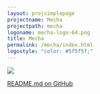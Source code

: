 ```yaml
---
layout: projsimplepage
projectname: Mecha
projectpath: mecha
logoname: mecha-logo-64.png
title: Mecha
permalink: /mecha/index.html
logostyle: "color: #5f5f5f;"
---
```


![ ](/resources/images/mecha-logo-256-soft.png)

[README.md on GitHub](https://github.com/storm-enroute/mecha/blob/master/README.md)

<span id="readmebox"></span>

<script>
  setContent(
    "readmebox",
    "https://api.github.com/repos/storm-enroute/mecha/contents/README.md",
    null,
    "md")
</script>
